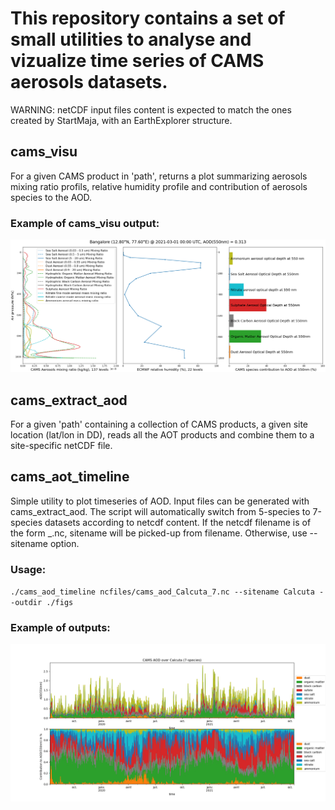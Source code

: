 # This repository contains a set of small utilities to analyse and vizualize time series of CAMS aerosols datasets. 

WARNING: netCDF input files content is expected to match the ones created by StartMaja, with an EarthExplorer structure.

## cams_visu

For a given CAMS product in 'path', returns a plot summarizing aerosols mixing ratio profils, relative humidity profile and contribution of aerosols species to the AOD.

### Example of cams_visu output:

![Demo cams_visu](https://github.com/jerome-colin/cams_visu/blob/master/cams_visu_demo.png)

## cams_extract_aod

For a given 'path' containing a collection of CAMS products, a given site location (lat/lon in DD), reads all the AOT products and combine them to a site-specific netCDF file.

## cams_aot_timeline

Simple utility to plot timeseries of AOD. Input files can be generated with cams_extract_aod. The script will automatically switch from 5-species to 7-species datasets according to netcdf content. If the netcdf filename is of the form <anystring>_<anystring>_<sitename>_<whatever>.nc, sitename will be picked-up from filename. Otherwise, use --sitename option.

### Usage:

`
./cams_aod_timeline ncfiles/cams_aod_Calcuta_7.nc --sitename Calcuta --outdir ./figs
`

### Example of outputs:

![Demo stacked plot](https://github.com/jerome-colin/cams_visu/blob/master/Calcuta_7.png)
